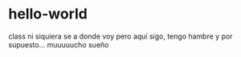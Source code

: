# hello-world
class
ni siquiera se a donde voy pero aquí sigo, tengo hambre y por supuesto... muuuuucho  sueño
